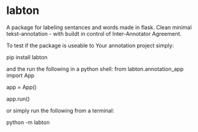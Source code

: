# labton
A package for labeling sentances and words made in flask.
Clean minimal tekst-annotation - with buildt in control of Inter-Annotator Agreement.

To test if the package is useable to Your annotation project simply:

pip install labton


and the run the following in a python shell:
from labton.annotation_app import App

app = App()

app.run()

or simply run the following from a terminal:

python -m labton